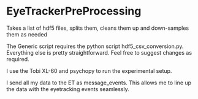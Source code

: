 # EyeTrackerPreProcessing
Takes a list of hdf5 files, splits them, cleans them up and down-samples them as needed


The Generic script requires the python script hdf5_csv_conversion.py.
Everything else is pretty straightforward. Feel free to suggest changes as required.

I use the Tobi XL-60 and psychopy to run the experimental setup.

I send all my data to the ET as message_events. This allows me to line up the data with the eyetracking events seamlessly.

